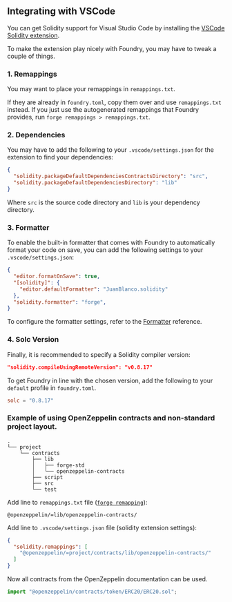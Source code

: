 ## Integrating with VSCode

You can get Solidity support for Visual Studio Code by installing the [VSCode Solidity extension](https://github.com/juanfranblanco/vscode-solidity).

To make the extension play nicely with Foundry, you may have to tweak a couple of things.

### 1. Remappings

You may want to place your remappings in `remappings.txt`.

If they are already in `foundry.toml`, copy them over and use `remappings.txt` instead. If you just use the autogenerated remappings that Foundry provides, run `forge remappings > remappings.txt`.

### 2. Dependencies

You may have to add the following to your `.vscode/settings.json` for the extension to find your dependencies:

```json
{
  "solidity.packageDefaultDependenciesContractsDirectory": "src",
  "solidity.packageDefaultDependenciesDirectory": "lib"
}
```

Where `src` is the source code directory and `lib` is your dependency directory.

### 3. Formatter

To enable the built-in formatter that comes with Foundry to automatically format your code on save, you can add the following settings to your `.vscode/settings.json`:

```json
{
  "editor.formatOnSave": true,
  "[solidity]": {
    "editor.defaultFormatter": "JuanBlanco.solidity" 
  },
  "solidity.formatter": "forge",
}
```

To configure the formatter settings, refer to the [Formatter](../reference/config/formatter.md) reference.

### 4. Solc Version

Finally, it is recommended to specify a Solidity compiler version:

```json
"solidity.compileUsingRemoteVersion": "v0.8.17"
```

To get Foundry in line with the chosen version, add the following to your `default` profile in `foundry.toml`.

```toml
solc = "0.8.17"
```

### Example of using OpenZeppelin contracts and non-standard project layout.

```
.
└── project
    └── contracts
        ├── lib
        │   ├── forge-std
        │   └── openzeppelin-contracts
        ├── script
        ├── src
        └── test
```

Add line to `remappings.txt` file ([`forge remapping`](../projects/dependencies.md#remapping-dependencies)):

```
@openzeppelin/=lib/openzeppelin-contracts/
```

Add line to `.vscode/settings.json` file (solidity extension settings):

```json
{
  "solidity.remappings": [
    "@openzeppelin/=project/contracts/lib/openzeppelin-contracts/"
  ]
}
```

Now all contracts from the OpenZeppelin documentation can be used.

```javascript
import "@openzeppelin/contracts/token/ERC20/ERC20.sol";
```
